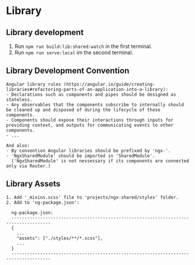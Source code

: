 # Library
## Library development
1. Run `npm run build:lib:shared:watch` in the first terminal.
2. Run `npm run serve:local` im the second terminal.

## Library Development Convention
````
Angular library rules (https://angular.io/guide/creating-libraries#refactoring-parts-of-an-application-into-a-library):
- Declarations such as components and pipes should be designed as stateless.
- Any observables that the components subscribe to internally should be cleaned up and disposed of during the lifecycle of those  components.
- Components should expose their interactions through inputs for providing context, and outputs for communicating events to other components.
- ...

And also:
- By convention Angular libraries should be prefixed by 'ngx-'.
- 'NgxSharedModule' should be imported in 'SharedModule'.
  ('NgxSharedModule' is not nessessary if its components are connected only via Router.)
````


## Library Assets
````
1. Add '_mixins.scss' file to 'projects/ngx-shared/styles' folder.
2. Add to 'ng-package.json':

  ng-package.json:
  -------------------------------------------------------------------------------------
  {
    ...
    "assets": ["./styles/**/*.scss"],
    ...
  }
  -------------------------------------------------------------------------------------
````